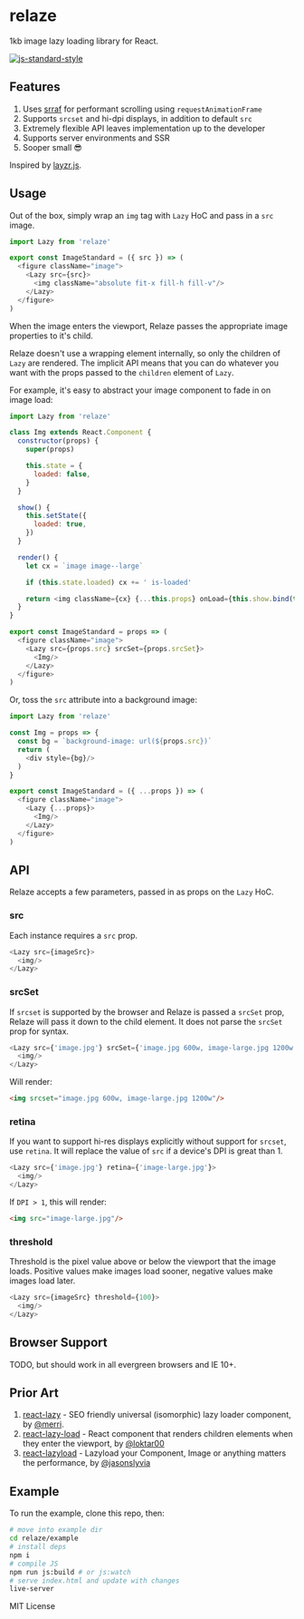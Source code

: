 # relaze
1kb image lazy loading library for React.

[![js-standard-style](https://cdn.rawgit.com/feross/standard/master/badge.svg)](http://standardjs.com)

## Features
1. Uses [srraf](https://github.com/estrattonbailey/srraf) for performant scrolling using `requestAnimationFrame`
2. Supports `srcset` and hi-dpi displays, in addition to default `src`
3. Extremely flexible API leaves implementation up to the developer
4. Supports server environments and SSR
5. Sooper small 😎

Inspired by [layzr.js](https://github.com/callmecavs/layzr.js).

## Usage
Out of the box, simply wrap an `img` tag with `Lazy` HoC and pass in a `src` image.
```javascript
import Lazy from 'relaze'

export const ImageStandard = ({ src }) => (
  <figure className="image">
    <Lazy src={src}>
      <img className="absolute fit-x fill-h fill-v"/>
    </Lazy>
  </figure>
)
```
When the image enters the viewport, Relaze passes the appropriate image properties to it's child.

Relaze doesn't use a wrapping element internally, so only the children of `Lazy` are rendered. The implicit API means that you can do whatever you want with the props passed to the `children` element of `Lazy`.

For example, it's easy to abstract your image component to fade in on image load:
```javascript
import Lazy from 'relaze'

class Img extends React.Component {
  constructor(props) {
    super(props)

    this.state = {
      loaded: false,
    }
  }

  show() {
    this.setState({
      loaded: true,
    })
  }

  render() {
    let cx = `image image--large`

    if (this.state.loaded) cx += ' is-loaded'

    return <img className={cx} {...this.props} onLoad={this.show.bind(this)}/>
  }
}

export const ImageStandard = props => (
  <figure className="image">
    <Lazy src={props.src} srcSet={props.srcSet}>
      <Img/>
    </Lazy>
  </figure>
)
```
Or, toss the `src` attribute into a background image:
```javascript
import Lazy from 'relaze'

const Img = props => {
  const bg = `background-image: url(${props.src})`
  return (
    <div style={bg}/>
  )
}

export const ImageStandard = ({ ...props }) => (
  <figure className="image">
    <Lazy {...props}>
      <Img/>
    </Lazy>
  </figure>
)
```

## API
Relaze accepts a few parameters, passed in as props on the `Lazy` HoC.

### src
Each instance requires a `src` prop.
```javascript
<Lazy src={imageSrc}>
  <img/>
</Lazy>
```

### srcSet
If `srcset` is supported by the browser and Relaze is passed a `srcSet` prop, Relaze will pass it down to the child element. It does not parse the `srcSet` prop for syntax.
```javascript
<Lazy src={'image.jpg'} srcSet={'image.jpg 600w, image-large.jpg 1200w'}>
  <img/>
</Lazy>
```
Will render:
```html
<img srcset="image.jpg 600w, image-large.jpg 1200w"/>
```

### retina
If you want to support hi-res displays explicitly without support for `srcset`, use `retina`. It will replace the value of `src` if a device's DPI is great than 1.
```javascript
<Lazy src={'image.jpg'} retina={'image-large.jpg'}>
  <img/>
</Lazy>
```
If `DPI > 1`, this will render:
```html
<img src="image-large.jpg"/>
```

### threshold
Threshold is the pixel value above or below the viewport that the image loads. Positive values make images load sooner, negative values make images load later.
```javascript
<Lazy src={imageSrc} threshold={100}>
  <img/>
</Lazy>
```

## Browser Support
TODO, but should work in all evergreen browsers and IE 10+.

## Prior Art
1. [react-lazy](https://github.com/merri/react-lazy) - SEO friendly universal (isomorphic) lazy loader component, by [@merri](https://github.com/merri/react-lazy).
2. [react-lazy-load](https://github.com/loktar00/react-lazy-load) - React component that renders children elements when they enter the viewport, by [@loktar00](https://github.com/loktar00)
3. [react-lazyload](https://github.com/jasonslyvia/react-lazyload) - Lazyload your Component, Image or anything matters the performance, by [@jasonslyvia](https://github.com/jasonslyvia/react-lazyload)

## Example
To run the example, clone this repo, then:
```bash
# move into example dir
cd relaze/example
# install deps
npm i
# compile JS
npm run js:build # or js:watch
# serve index.html and update with changes
live-server 
```

MIT License
